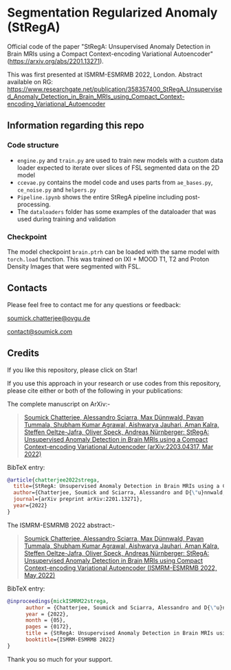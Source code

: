 # Segmentation Regularized Anomaly (StRegA)

Official code of the paper "StRegA: Unsupervised Anomaly Detection in Brain MRIs using a Compact Context-encoding Variational Autoencoder" (https://arxiv.org/abs/2201.13271).

This was first presented at ISMRM-ESMRMB 2022, London.
Abstract available on RG: https://www.researchgate.net/publication/358357400_StRegA_Unsupervised_Anomaly_Detection_in_Brain_MRIs_using_Compact_Context-encoding_Variational_Autoencoder

## Information regarding this repo

### Code structure

- `engine.py` and `train.py` are used to train new models with a custom data loader expected to iterate over slices of FSL segmented data on the 2D model
- `ccevae.py` contains the model code and uses parts from `ae_bases.py`, `ce_noise.py` and `helpers.py`
- `Pipeline.ipynb` shows the entire StRegA pipeline including post-processing.
- The `dataloaders` folder has some examples of the dataloader that was used during training and validation

### Checkpoint

The model checkpoint `brain.ptrh` can be loaded with the same model with `torch.load` function. This was trained on IXI + MOOD T1, T2 and Proton Density Images that were segmented with FSL. 

## Contacts

Please feel free to contact me for any questions or feedback:

[soumick.chatterjee@ovgu.de](mailto:soumick.chatterjee@ovgu.de)

[contact@soumick.com](mailto:contact@soumick.com)

## Credits

If you like this repository, please click on Star!

If you use this approach in your research or use codes from this repository, please cite either or both of the following in your publications:

The complete manuscript on ArXiv:-

> [Soumick Chatterjee, Alessandro Sciarra, Max Dünnwald, Pavan Tummala, Shubham Kumar Agrawal, Aishwarya Jauhari, Aman Kalra, Steffen Oeltze-Jafra, Oliver Speck, Andreas Nürnberger: StRegA: Unsupervised Anomaly Detection in Brain MRIs using a Compact Context-encoding Variational Autoencoder (arXiv:2203.04317, Mar 2022)](https://arxiv.org/abs/2201.13271)

BibTeX entry:

```bibtex
@article{chatterjee2022strega,
  title={StRegA: Unsupervised Anomaly Detection in Brain MRIs using a Compact Context-encoding Variational Autoencoder},
  author={Chatterjee, Soumick and Sciarra, Alessandro and D{\"u}nnwald, Max and Tummala, Pavan and Agrawal, Shubham Kumar and Jauhari, Aishwarya and Kalra, Aman and Oeltze-Jafra, Steffen and Speck, Oliver and N{\"u}rnberger, Andreas},
  journal={arXiv preprint arXiv:2201.13271},
  year={2022}
}
```

The ISMRM-ESMRMB 2022 abstract:-

> [Soumick Chatterjee, Alessandro Sciarra, Max Dünnwald, Pavan Tummala, Shubham Kumar Agrawal, Aishwarya Jauhari, Aman Kalra, Steffen Oeltze-Jafra, Oliver Speck, Andreas Nürnberger: StRegA: Unsupervised Anomaly Detection in Brain MRIs using Compact Context-encoding Variational Autoencoder (ISMRM-ESMRMB 2022, May 2022)](https://www.researchgate.net/publication/358357668_Multi-scale_UNet_with_Self-Constructing_Graph_Latent_for_Deformable_Image_Registration)

BibTeX entry:


```bibtex
@inproceedings{mickISMRM22strega,
      author = {Chatterjee, Soumick and Sciarra, Alessandro and D{\"u}nnwald, Max and Tummala, Pavan and Agrawal, Shubham Kumar and Jauhari, Aishwarya and Kalra, Aman and Oeltze-Jafra, Steffen and Speck, Oliver and N{\"u}rnberger, Andreas},
      year = {2022},
      month = {05},
      pages = {0172},
      title = {StRegA: Unsupervised Anomaly Detection in Brain MRIs using Compact Context-encoding Variational Autoencoder},
      booktitle={ISMRM-ESMRMB 2022}
}
```
Thank you so much for your support.
